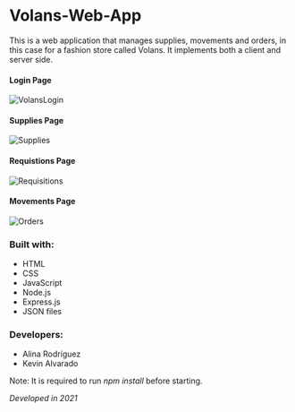 # Volans-Web-App
This is a web application that manages supplies, movements and orders, in this case for a fashion store called Volans. It implements both a client and server side.

#### Login Page
![VolansLogin](https://user-images.githubusercontent.com/103446185/197066477-8b06060d-23a6-4325-82b2-ce05c3bfe456.png)


#### Supplies Page
![Supplies](https://user-images.githubusercontent.com/103446185/197066565-1adf8241-7160-4468-9d13-1a3a4100a16d.png)


#### Requistions Page
![Requisitions](https://user-images.githubusercontent.com/103446185/197066642-73959a4f-1854-4ce7-ad4e-930ea2299a26.png)


#### Movements Page
![Orders](https://user-images.githubusercontent.com/103446185/197066760-f3313097-1cf4-4700-b281-8eabab898586.png)


### Built with:
- HTML
- CSS
- JavaScript
- Node.js
- Express.js
- JSON files

### Developers:
- Alina Rodríguez
- Kevin Alvarado 

Note: It is required to run _npm install_ before starting.

_Developed in 2021_
